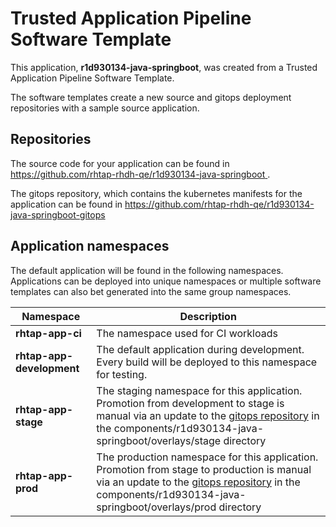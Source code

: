 # Trusted Application Pipeline Software Template

This application, **r1d930134-java-springboot**, was created from a Trusted Application Pipeline Software Template.

The software templates create a new source and gitops deployment repositories with a sample source application. 

## Repositories

The source code for your application can be found in [https://github.com/rhtap-rhdh-qe/r1d930134-java-springboot ](https://github.com/rhtap-rhdh-qe/r1d930134-java-springboot ).
 
The gitops repository, which contains the kubernetes manifests for the application can be found in 
[https://github.com/rhtap-rhdh-qe/r1d930134-java-springboot-gitops ](https://github.com/rhtap-rhdh-qe/r1d930134-java-springboot-gitops ) 

## Application namespaces 

The default application will be found in the following namespaces. Applications can be deployed into unique namespaces or multiple software templates can also bet generated into the same group namespaces.  

|  Namespace   |  Description   |  
| -------- | -------- |
| **rhtap-app-ci** | The namespace used for CI workloads |
| **rhtap-app-development** | The default application during development. Every build will be deployed to this namespace for testing. |
| **rhtap-app-stage** | The staging namespace for this application. Promotion from development to stage is manual via an update to the [gitops repository](https://github.com/rhtap-rhdh-qe/r1d930134-java-springboot-gitops ) in the components/r1d930134-java-springboot/overlays/stage directory |
| **rhtap-app-prod** | The production namespace for this application. Promotion from stage to production is manual via an update to the [gitops repository](https://github.com/rhtap-rhdh-qe/r1d930134-java-springboot-gitops ) in the components/r1d930134-java-springboot/overlays/prod directory |